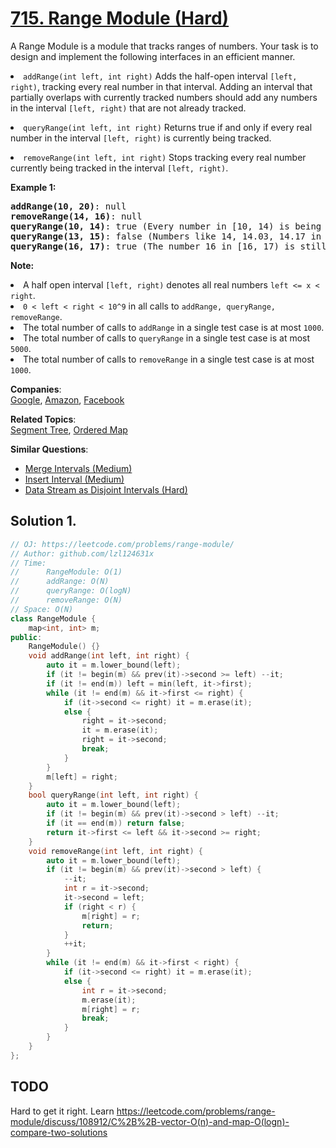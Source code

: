 # [715. Range Module (Hard)](https://leetcode.com/problems/range-module/)

<p>A Range Module is a module that tracks ranges of numbers. Your task is to design and implement the following interfaces in an efficient manner.</p>

<p></p><li><code>addRange(int left, int right)</code> Adds the half-open interval <code>[left, right)</code>, tracking every real number in that interval.  Adding an interval that partially overlaps with currently tracked numbers should add any numbers in the interval <code>[left, right)</code> that are not already tracked.</li><p></p>

<p></p><li><code>queryRange(int left, int right)</code> Returns true if and only if every real number in the interval <code>[left, right)</code>
 is currently being tracked.</li><p></p>

<p></p><li><code>removeRange(int left, int right)</code> Stops tracking every real number currently being tracked in the interval <code>[left, right)</code>.</li><p></p>

<p><b>Example 1:</b><br>
</p><pre><b>addRange(10, 20)</b>: null
<b>removeRange(14, 16)</b>: null
<b>queryRange(10, 14)</b>: true (Every number in [10, 14) is being tracked)
<b>queryRange(13, 15)</b>: false (Numbers like 14, 14.03, 14.17 in [13, 15) are not being tracked)
<b>queryRange(16, 17)</b>: true (The number 16 in [16, 17) is still being tracked, despite the remove operation)
</pre>
<p></p>

<p><b>Note:</b>
</p><li>A half open interval <code>[left, right)</code> denotes all real numbers <code>left &lt;= x &lt; right</code>.</li>

<li><code>0 &lt; left &lt; right &lt; 10^9</code> in all calls to <code>addRange, queryRange, removeRange</code>.</li>
<li>The total number of calls to <code>addRange</code> in a single test case is at most <code>1000</code>.</li>
<li>The total number of calls to <code>queryRange</code> in a single test case is at most <code>5000</code>.</li>
<li>The total number of calls to <code>removeRange</code> in a single test case is at most <code>1000</code>.</li>
<p></p>

**Companies**:  
[Google](https://leetcode.com/company/google), [Amazon](https://leetcode.com/company/amazon), [Facebook](https://leetcode.com/company/facebook)

**Related Topics**:  
[Segment Tree](https://leetcode.com/tag/segment-tree/), [Ordered Map](https://leetcode.com/tag/ordered-map/)

**Similar Questions**:
* [Merge Intervals (Medium)](https://leetcode.com/problems/merge-intervals/)
* [Insert Interval (Medium)](https://leetcode.com/problems/insert-interval/)
* [Data Stream as Disjoint Intervals (Hard)](https://leetcode.com/problems/data-stream-as-disjoint-intervals/)

## Solution 1.

```cpp
// OJ: https://leetcode.com/problems/range-module/
// Author: github.com/lzl124631x
// Time: 
//      RangeModule: O(1)
//      addRange: O(N)
//      queryRange: O(logN)
//      removeRange: O(N)
// Space: O(N)
class RangeModule {
    map<int, int> m;
public:
    RangeModule() {}
    void addRange(int left, int right) {
        auto it = m.lower_bound(left);
        if (it != begin(m) && prev(it)->second >= left) --it;
        if (it != end(m)) left = min(left, it->first);
        while (it != end(m) && it->first <= right) {
            if (it->second <= right) it = m.erase(it);
            else {
                right = it->second;
                it = m.erase(it);
                right = it->second;
                break;
            }
        }
        m[left] = right;
    }
    bool queryRange(int left, int right) {
        auto it = m.lower_bound(left);
        if (it != begin(m) && prev(it)->second > left) --it;
        if (it == end(m)) return false;
        return it->first <= left && it->second >= right;
    }
    void removeRange(int left, int right) {
        auto it = m.lower_bound(left);
        if (it != begin(m) && prev(it)->second > left) {
            --it;
            int r = it->second;
            it->second = left;
            if (right < r) {
                m[right] = r;
                return;
            }
            ++it;
        }
        while (it != end(m) && it->first < right) {
            if (it->second <= right) it = m.erase(it);
            else {
                int r = it->second;
                m.erase(it);
                m[right] = r;
                break;
            }
        }
    }
};
```

## TODO

Hard to get it right. Learn https://leetcode.com/problems/range-module/discuss/108912/C%2B%2B-vector-O(n)-and-map-O(logn)-compare-two-solutions